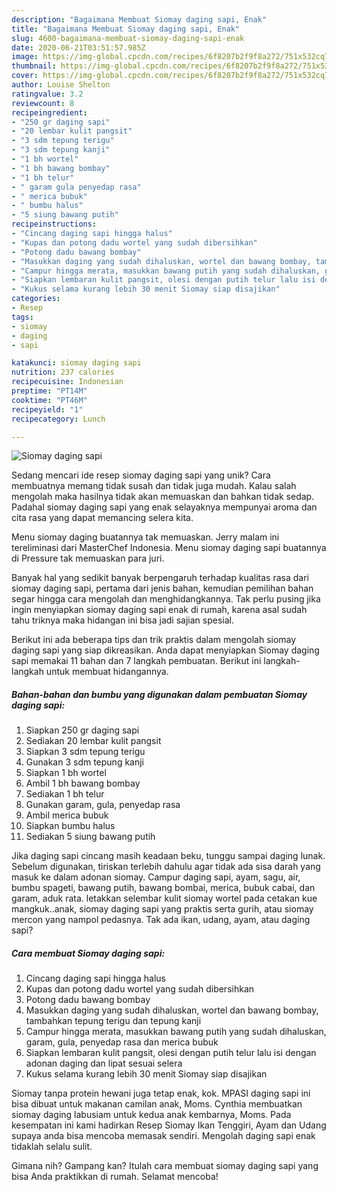 ```yaml
---
description: "Bagaimana Membuat Siomay daging sapi, Enak"
title: "Bagaimana Membuat Siomay daging sapi, Enak"
slug: 4600-bagaimana-membuat-siomay-daging-sapi-enak
date: 2020-06-21T03:51:57.985Z
image: https://img-global.cpcdn.com/recipes/6f8207b2f9f8a272/751x532cq70/siomay-daging-sapi-foto-resep-utama.jpg
thumbnail: https://img-global.cpcdn.com/recipes/6f8207b2f9f8a272/751x532cq70/siomay-daging-sapi-foto-resep-utama.jpg
cover: https://img-global.cpcdn.com/recipes/6f8207b2f9f8a272/751x532cq70/siomay-daging-sapi-foto-resep-utama.jpg
author: Louise Shelton
ratingvalue: 3.2
reviewcount: 8
recipeingredient:
- "250 gr daging sapi"
- "20 lembar kulit pangsit"
- "3 sdm tepung terigu"
- "3 sdm tepung kanji"
- "1 bh wortel"
- "1 bh bawang bombay"
- "1 bh telur"
- " garam gula penyedap rasa"
- " merica bubuk"
- " bumbu halus"
- "5 siung bawang putih"
recipeinstructions:
- "Cincang daging sapi hingga halus"
- "Kupas dan potong dadu wortel yang sudah dibersihkan"
- "Potong dadu bawang bombay"
- "Masukkan daging yang sudah dihaluskan, wortel dan bawang bombay, tambahkan tepung terigu dan tepung kanji"
- "Campur hingga merata, masukkan bawang putih yang sudah dihaluskan, garam, gula, penyedap rasa dan merica bubuk"
- "Siapkan lembaran kulit pangsit, olesi dengan putih telur lalu isi dengan adonan daging dan lipat sesuai selera"
- "Kukus selama kurang lebih 30 menit Siomay siap disajikan"
categories:
- Resep
tags:
- siomay
- daging
- sapi

katakunci: siomay daging sapi 
nutrition: 237 calories
recipecuisine: Indonesian
preptime: "PT14M"
cooktime: "PT46M"
recipeyield: "1"
recipecategory: Lunch

---
```



![Siomay daging sapi](https://img-global.cpcdn.com/recipes/6f8207b2f9f8a272/751x532cq70/siomay-daging-sapi-foto-resep-utama.jpg)

Sedang mencari ide resep siomay daging sapi yang unik? Cara membuatnya memang tidak susah dan tidak juga mudah. Kalau salah mengolah maka hasilnya tidak akan memuaskan dan bahkan tidak sedap. Padahal siomay daging sapi yang enak selayaknya mempunyai aroma dan cita rasa yang dapat memancing selera kita.

Menu siomay daging buatannya tak memuaskan. Jerry malam ini tereliminasi dari MasterChef Indonesia. Menu siomay daging sapi buatannya di Pressure tak memuaskan para juri.

Banyak hal yang sedikit banyak berpengaruh terhadap kualitas rasa dari siomay daging sapi, pertama dari jenis bahan, kemudian pemilihan bahan segar hingga cara mengolah dan menghidangkannya. Tak perlu pusing jika ingin menyiapkan siomay daging sapi enak di rumah, karena asal sudah tahu triknya maka hidangan ini bisa jadi sajian spesial.


Berikut ini ada beberapa tips dan trik praktis dalam mengolah siomay daging sapi yang siap dikreasikan. Anda dapat menyiapkan Siomay daging sapi memakai 11 bahan dan 7 langkah pembuatan. Berikut ini langkah-langkah untuk membuat hidangannya.

<!--inarticleads1-->

##### Bahan-bahan dan bumbu yang digunakan dalam pembuatan Siomay daging sapi:

1. Siapkan 250 gr daging sapi
1. Sediakan 20 lembar kulit pangsit
1. Siapkan 3 sdm tepung terigu
1. Gunakan 3 sdm tepung kanji
1. Siapkan 1 bh wortel
1. Ambil 1 bh bawang bombay
1. Sediakan 1 bh telur
1. Gunakan  garam, gula, penyedap rasa
1. Ambil  merica bubuk
1. Siapkan  bumbu halus
1. Sediakan 5 siung bawang putih


Jika daging sapi cincang masih keadaan beku, tunggu sampai daging lunak. Sebelum digunakan, tiriskan terlebih dahulu agar tidak ada sisa darah yang masuk ke dalam adonan siomay. Campur daging sapi, ayam, sagu, air, bumbu spageti, bawang putih, bawang bombai, merica, bubuk cabai, dan garam, aduk rata. letakkan selembar kulit siomay wortel pada cetakan kue mangkuk..anak, siomay daging sapi yang praktis serta gurih, atau siomay mercon yang nampol pedasnya. Tak ada ikan, udang, ayam, atau daging sapi? 

<!--inarticleads2-->

##### Cara membuat Siomay daging sapi:

1. Cincang daging sapi hingga halus
1. Kupas dan potong dadu wortel yang sudah dibersihkan
1. Potong dadu bawang bombay
1. Masukkan daging yang sudah dihaluskan, wortel dan bawang bombay, tambahkan tepung terigu dan tepung kanji
1. Campur hingga merata, masukkan bawang putih yang sudah dihaluskan, garam, gula, penyedap rasa dan merica bubuk
1. Siapkan lembaran kulit pangsit, olesi dengan putih telur lalu isi dengan adonan daging dan lipat sesuai selera
1. Kukus selama kurang lebih 30 menit Siomay siap disajikan


Siomay tanpa protein hewani juga tetap enak, kok. MPASI daging sapi ini bisa dibuat untuk makanan camilan anak, Moms. Cynthia membuatkan siomay daging labusiam untuk kedua anak kembarnya, Moms. Pada kesempatan ini kami hadirkan Resep Siomay Ikan Tenggiri, Ayam dan Udang supaya anda bisa mencoba memasak sendiri. Mengolah daging sapi enak tidaklah selalu sulit. 

Gimana nih? Gampang kan? Itulah cara membuat siomay daging sapi yang bisa Anda praktikkan di rumah. Selamat mencoba!
